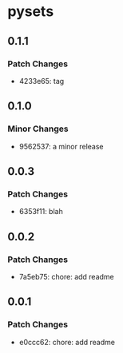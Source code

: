 # pysets

## 0.1.1

### Patch Changes

- 4233e65: tag

## 0.1.0

### Minor Changes

- 9562537: a minor release

## 0.0.3

### Patch Changes

- 6353f11: blah

## 0.0.2

### Patch Changes

- 7a5eb75: chore: add readme

## 0.0.1

### Patch Changes

- e0ccc62: chore: add readme
